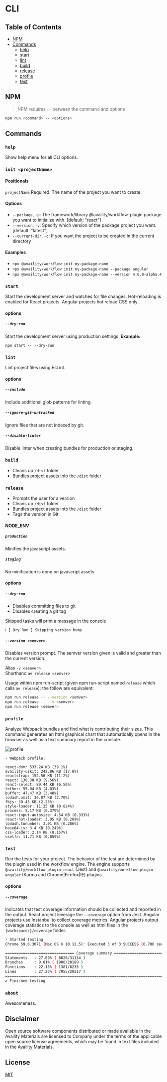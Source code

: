 # CLI

## Table of Contents
* [NPM](#npm)
* [Commands](#commands)
    * [help](#help)
    * [start](#start)
    * [lint](#lint)
    * [build](#build)
    * [release](#release)
    * [profile](#profile)
    * [test](#test)

## NPM
> NPM requires `--` between the command and options
```bash
npm run <command> -- <options>
```

## Commands

### `help`
Show help menu for all CLI options.

### `init <projectName>`

#### Positionals
`projectName`  Required. The name of the project you want to create.

#### Options
- `--package`, `-p`:  The framework/library @availity/workflow-plugin package you want to initialize with. [default: "react"]
- `--version`, `-v`:  Specify which version of the package project you want. [default: "latest"]
- `--current-dir`, `-c`: If you want the project to be created in the current directory

#### Examples
- `npx @availity/workflow init my-package-name`
- `npx @availity/workflow init my-package-name --package angular`
- `npx @availity/workflow init my-package-name --version 4.0.0-alpha.4`

### `start`
Start the development server and watches for file changes.  Hot-reloading is enabled for React projects.  Angular projects hot reload CSS only.

#### options

##### `--dry-run`
Start the development server using production settings. **Example:**

`npm start -- --dry-run`

### `lint`
Lint project files using EsLint.

#### options

##### `--include`
Include additional glob patterns for linting.

##### `--ignore-git-untracked`
Ignore files that are not indexed by git.

##### `--disable-linter`
Disable linter when creating bundles for production or staging.

### `build`
- Cleans up `/dist` folder
- Bundles project assets into the `/dist` folder

### `release`
- Prompts the user for a version
- Cleans up `/dist` folder
- Bundles project assets into the `/dist` folder
- Tags the version in Git

#### NODE_ENV

##### `production`
Minifies the javascript assets.

##### `staging`
No minification is done on javascript assets

#### options

##### `--dry-run`
- Disables committing files to git
- Disables creating a git tag

Skipped tasks will print a message in the console
```bash
ℹ [ Dry Run ] Skipping version bump
```

##### `--version <semver>`
Disables version prompt. The semver version given is valid and greater than the current version.

Alias `-v <semver>`<br/>
Shorthand `av release <semver>`

Usage within npm run-script (given npm run-script named `release` which calls `av release`); the follow are equivalent:
```bash
npm run release -- --version <semver>
npm run release -- --v <semver>
npm run release <semver>
```

### `profile`
Analyze Webpack bundles and find what is contributing their sizes.  This command generates an html graphical chart that automatically opens in the browser as well as a text summary report in the console.

![profile](./docs/profile.png)

```
› Webpack profile:

react-dom: 533.24 KB (39.1%)
availity-uikit: 242.86 KB (17.8%)
reactstrap: 152.56 KB (11.2%)
react: 130.38 KB (9.56%)
react-select: 89.44 KB (6.56%)
tether: 55.04 KB (4.03%)
buffer: 47.47 KB (3.48%)
lodash.omit: 36.87 KB (2.70%)
fbjs: 30.45 KB (2.23%)
style-loader: 11.25 KB (0.824%)
process: 5.17 KB (0.379%)
react-input-autosize: 4.54 KB (0.333%)
react-hot-loader: 3.95 KB (0.289%)
lodash.tonumber: 3.91 KB (0.286%)
base64-js: 3.4 KB (0.249%)
css-loader: 2.14 KB (0.157%)
<self>: 11.71 KB (0.859%)
```


### `test`
Run the tests for your project.  The behavior of the test are determined by the plugin used in the workflow engine.  The engine supports `@availity/workflow-plugin-react` (Jest) and `@availity/workflow-plugin-angular` (Karma and Chrome|Firefox|IE) plugins.

#### options

##### `--coverage`
Indicates that test coverage information should be collected and reported in the output. React project leverage the `--coverage` option from Jest. Angular projects use Instanbul to collect coverage metrics. Angular projects output coverage statistics to the console as well as html files in the  `{workspaces}/coverage` folder.

```bash
› Started testing
Chrome 59.0.3071 (Mac OS X 10.12.5): Executed 3 of 3 SUCCESS (0.706 secs / 0.082 secs)

=============================== Coverage summary ===============================
Statements   : 27.69% ( 8620/31134 )
Branches     : 9.81% ( 1980/20189 )
Functions    : 22.15% ( 1381/6235 )
Lines        : 27.23% ( 7955/29217 )
================================================================================
✔ Finished testing
```

### `about`
Awesomeness.


## Disclaimer

Open source software components distributed or made available in the Availity Materials are licensed to Company under the terms of the applicable open source license agreements, which may be found in text files included in the Availity Materials.

## License
[MIT](../../LICENSE)





